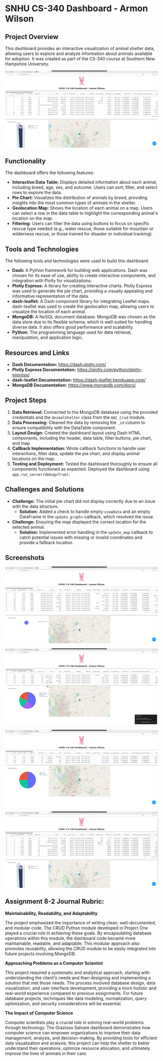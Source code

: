 # SNHU CS-340 Dashboard - Armon Wilson

## Project Overview

This dashboard provides an interactive visualization of animal shelter data, allowing users to explore and analyze information about animals available for adoption. It was created as part of the CS-340 course at Southern New Hampshire University.

![Figure 1 : Initial State](image.png)

## Functionality

The dashboard offers the following features:

- **Interactive Data Table:** Displays detailed information about each animal, including breed, age, sex, and outcome. Users can sort, filter, and select rows to explore the data.
- **Pie Chart:** Visualizes the distribution of animals by breed, providing insights into the most common types of animals in the shelter.
- **Geolocation Map:** Shows the location of each animal on a map. Users can select a row in the data table to highlight the corresponding animal's location on the map.
- **Filtering:** Users can filter the data using buttons to focus on specific rescue type needed (e.g., water rescue, those suitable for mountain or wilderness rescue, or those trained for disaster or individual tracking).

## Tools and Technologies

The following tools and technologies were used to build this dashboard:

- **Dash:** A Python framework for building web applications. Dash was chosen for its ease of use, ability to create interactive components, and integration with Plotly for visualizations.
- **Plotly Express:** A library for creating interactive charts. Plotly Express was used to generate the pie chart, providing a visually appealing and informative representation of the data.
- **dash-leaflet:** A Dash component library for integrating Leaflet maps. dash-leaflet was used to create the geolocation map, allowing users to visualize the location of each animal.
- **MongoDB:** A NoSQL document database. MongoDB was chosen as the data store due to its flexible schema, which is well-suited for handling diverse data. It also offers good performance and scalability.
- **Python:** The programming language used for data retrieval, manipulation, and application logic.

## Resources and Links

- **Dash Documentation:**
  https://dash.plotly.com/
- **Plotly Express Documentation:**
  https://plotly.com/python/plotly-express/
- **dash-leaflet Documentation:**
  https://dash-leaflet.herokuapp.com/
- **MongoDB Documentation:**
  https://www.mongodb.com/docs/

## Project Steps

1. **Data Retrieval:** Connected to the MongoDB database using the provided credentials and the `AnimalShelter` class from the `AAC_Crud` module.
2. **Data Processing:** Cleaned the data by removing the `_id` column to ensure compatibility with the DataTable component.
3. **Layout Design:** Created the dashboard layout using Dash HTML components, including the header, data table, filter buttons, pie chart, and map.
4. **Callback Implementation:** Wrote callback functions to handle user interactions, filter data, update the pie chart, and display animal locations on the map.
5. **Testing and Deployment:** Tested the dashboard thoroughly to ensure all components functioned as expected. Deployed the dashboard using `app.run_server(debug=True)`.

## Challenges and Solutions

- **Challenge:** The initial pie chart did not display correctly due to an issue with the data structure.
  - **Solution:** Added a check to handle empty `viewData` and an empty DataFrame in the `update_graphs` callback, which resolved the issue.
- **Challenge:** Ensuring the map displayed the correct location for the selected animal.
  - **Solution:** Implemented error handling in the `update_map` callback to catch potential issues with missing or invalid coordinates and provide a fallback location.

## Screenshots

![Figure 2: Water Rescue Filter](image-1.png)

![Figure 3: Mountain or Wilderness Filter](image-2.png)

![Figure 4: Disaster or Individual Tracking Filter](image-3.png)

![Figure 5: State After Reset](image-4.png)

## Assignment 8-2 Journal Rubric:
**Maintainability, Readability, and Adaptability**

The project emphasized the importance of writing clean, well-documented, and modular code. The CRUD Python module developed in Project One played a crucial role in achieving
these goals. By encapsulating database operations within this module, the dashboard code became more maintainable, readable, and adaptable. This modular approach also
promotes reusability, allowing the CRUD module to be easily integrated into future projects involving MongoDB.

**Approaching Problems as a Computer Scientist**

This project required a systematic and analytical approach, starting with understanding the client's needs and then designing and implementing a solution that met those needs.
The process involved database design, data visualization, and user interface development, providing a more holistic and real-world experience compared to previous assignments.
For future database projects, techniques like data modeling, normalization, query optimization, and security considerations will be essential.

**The Impact of Computer Science**

Computer scientists play a crucial role in solving real-world problems through technology. The Grazioso Salvare dashboard demonstrates how computer science can empower
organizations to improve their data management, analysis, and decision-making. By providing tools for efficient data visualization and analysis, this project can help the shelter
to better understand their operations, optimize resource allocation, and ultimately improve the lives of animals in their care.
